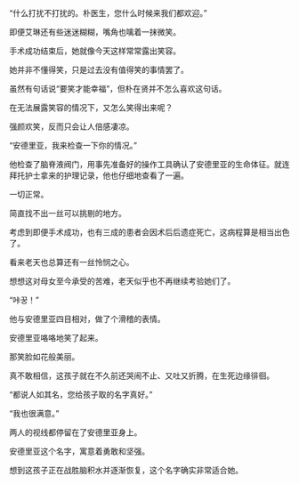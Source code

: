“什么打扰不打扰的。朴医生，您什么时候来我们都欢迎。”

即便艾琳还有些迷迷糊糊，嘴角也噙着一抹微笑。

手术成功结束后，她就像今天这样常常露出笑容。

她并非不懂得笑，只是过去没有值得笑的事情罢了。

虽然有句话说“要笑才能幸福”，但朴在贤并不怎么喜欢这句话。

在无法展露笑容的情况下，又怎么笑得出来呢？

强颜欢笑，反而只会让人倍感凄凉。

“安德里亚，我来检查一下你的情况。”

他检查了脑脊液阀门，用事先准备好的操作工具确认了安德里亚的生命体征。就连拜托护士拿来的护理记录，他也仔细地查看了一遍。

一切正常。

简直找不出一丝可以挑剔的地方。

考虑到即便手术成功，也有三成的患者会因术后后遗症死亡，这病程算是相当出色了。

看来老天也总算还有一丝怜悯之心。

想想这对母女至今承受的苦难，老天似乎也不再继续考验她们了。

“咔꿍！”

他与安德里亚四目相对，做了个滑稽的表情。

安德里亚咯咯地笑了起来。

那笑脸如花般美丽。

真不敢相信，这孩子就在不久前还哭闹不止、又吐又折腾，在生死边缘徘徊。

“都说人如其名，您给孩子取的名字真好。”

“我也很满意。”

两人的视线都停留在了安德里亚身上。

安德里亚这个名字，寓意着勇敢和坚强。

想到这孩子正在战胜脑积水并逐渐恢复，这个名字确实非常适合她。